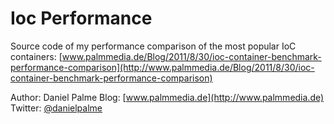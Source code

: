 Ioc Performance
===============

Source code of my performance comparison of the most popular IoC containers:
[www.palmmedia.de/Blog/2011/8/30/ioc-container-benchmark-performance-comparison](http://www.palmmedia.de/Blog/2011/8/30/ioc-container-benchmark-performance-comparison)

Author: Daniel Palme
Blog: [www.palmmedia.de](http://www.palmmedia.de) 
Twitter: [@danielpalme](http://twitter.com/danielpalme)
